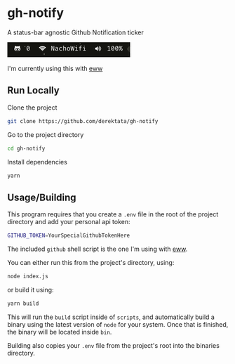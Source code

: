 # gh-notify

A status-bar agnostic Github Notification ticker

![gh-notify](./_examples/gh-notify.png)

I'm currently using this with [eww]


## Run Locally

Clone the project
```bash
git clone https://github.com/derektata/gh-notify
```

Go to the project directory
```bash
cd gh-notify
```

Install dependencies
```bash
yarn
```

## Usage/Building

This program requires that you create a `.env` file in the root of the project directory
and add your personal api token:
```bash
GITHUB_TOKEN=YourSpecialGithubTokenHere
```
The included `github` shell script is the one I'm using with [eww].

You can either run this from the project's directory, using:

```bash
node index.js
```

or build it using:

```bash
yarn build
```

This will run the `build` script inside of `scripts`, and automatically build a binary using the latest version of `node` for your system.
Once that is finished, the binary will be located inside `bin`.

Building also copies your `.env` file from the project's root into the binaries directory.


[eww]:https://github.com/elkowar/eww
